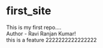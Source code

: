 # first_site

This is my first repo....
<br>
Author - Ravi Ranjan Kumar!
<br>
this is a feature 2222222222222222
